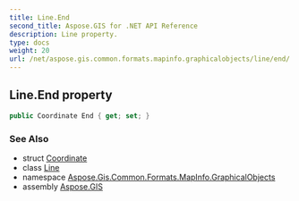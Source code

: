 ```yaml
---
title: Line.End
second_title: Aspose.GIS for .NET API Reference
description: Line property. 
type: docs
weight: 20
url: /net/aspose.gis.common.formats.mapinfo.graphicalobjects/line/end/
---
```

## Line.End property

```csharp
public Coordinate End { get; set; }
```

### See Also

* struct [Coordinate](../../../aspose.gis.common/coordinate/)
* class [Line](../)
* namespace [Aspose.Gis.Common.Formats.MapInfo.GraphicalObjects](../../line/)
* assembly [Aspose.GIS](../../../)


